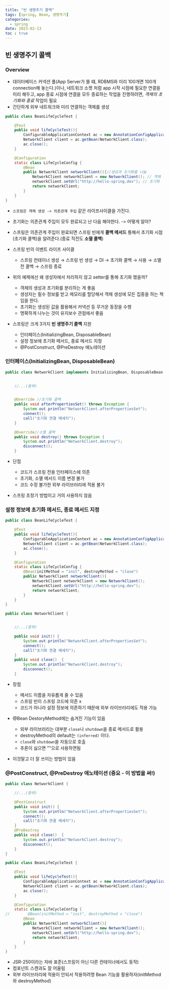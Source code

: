 ```yaml
---
title: "빈 생명주기 콜백"
tags: [spring, Bean, 생명주기]
categories:
  - spring
date: 2023-02-13
toc : true
---
```


## 빈 생명주기 콜백 
### Overview
- 데이터베이스 커넥션 풀(App Server가 뜰 떄, RDBMS와 미리 100개면 100개 connection해 놓는다.)이나, 네트워크 소켓 처럼 app 시작 시점에 필요한 연결을 미리 해두고,  app 종료 시점에 연결을 모두 종료하는 작업을 진행하려면, *객체의 초기화와 종료* 작업이 필요 
- 간단하게 외부 네트워크와 미리 연결하는 객체를 생성  

```java
public class BeanLifeCycleTest {

    @Test
    public void lifeCycleTest(){
        ConfigurableApplicationContext ac = new AnnotationConfigApplicationContext(LifeCycleConfig.class);  //컨테이너 close를 위해서는 상위 class를 참조해야 함
        NetworkClient client = ac.getBean(NetworkClient.class);
        ac.close();
    }

    @Configuration
    static class LifeCycleConfig {
        @Bean
        public NetworkClient networkClient(){//생성과 초기화를 나눔
            NetworkClient networkClient = new NetworkClient(); // 객체 생성
            networkClient.setUrl("http://hello-spring.dev"); // 초기화
            return networkClient;
        }
    }
}

```  

- `스프링은 객체 생성 -> 의존관계 주입` 같은 라이프사이클을 가진다.
- 초기화는 의존관계 주입이 모두 완료되고 난 다음 해야한다. -> 어떻게 알아?
- 스프링은 의존관계 주입이 완료되면 스프링 빈에게 **콜백 메서드** 통해서 초기화 시점(초기화 콜백)을 알려준다.(종료 직전도 **소멸 콜백**)

- 스프링 빈의 이벤트 라이프 사이클
    - 스프링 컨테이너 생성 → 스프링 빈 생성 → DI → 초기화 콜백 → 사용 → 소멸 전 콜백 → 스프링 종료

- 위의 예제에선 왜 생성자에서 처리하지 않고 setter를 통해 초기화 했을까?
    - 객체의 생성과 초기화를 분리하는 게 좋음
    - 생성자는 필수 정보를 받고 메모리를 할당해서 객체 생성에 모든 집중을 하는 책임을 한다.
    - 초기화는 생성된 값을 활용해서 커넥션 등 무거운 동장을 수행
    - 명확하게 나누는 것이 유지보수 관점에서 좋음

- 스프링은 크게 3가지 **빈 생명주기 콜백** 지원
    - 인터페이스(InitializingBean, DisposableBean)
    - 설정 정보에 초기화 메서드, 종료 메서드 지정
    - @PostConstruct, @PreDestroy 애노테이션

### 인터페이스(InitializingBean, DisposableBean)
```java
public class NetworkClient implements InitializingBean, DisposableBean { 
    

    //...(중략)


    @Override //초기화 콜백
    public void afterPropertiesSet() throws Exception {
        System.out.println("NetworkClient.afterPropertiesSet");
        connect();
        call("초기화 연결 메세지");
    }

    @Override//소멸 콜백
    public void destroy() throws Exception {
        System.out.println("NetworkClient.destroy");
        disconnect();
    }

```  

- 단점
  - 코드가 스프링 전용 인터페이스에 의존
  - 초기화, 소멸 메서드 이름 변경 불가
  - 코드 수정 불가한 외부 라이브러리에 적용 불가

- 스프링 초창기 방법이고 거의 사용하지 않음

### 설정 정보에 초기화 메서드, 종료 메서드 지정
``` java
public class BeanLifeCycleTest {

    @Test
    public void lifeCycleTest(){
        ConfigurableApplicationContext ac = new AnnotationConfigApplicationContext(LifeCycleConfig.class);
        NetworkClient client = ac.getBean(NetworkClient.class);
        ac.close();
    }

    @Configuration
    static class LifeCycleConfig {
        @Bean(initMethod = "init", destroyMethod = "close")
        public NetworkClient networkClient(){
            NetworkClient networkClient = new NetworkClient();
            networkClient.setUrl("http://hello-spring.dev");
            return networkClient;
        }
    }
}

public class NetworkClient {


    //...(중략)

    public void init() {
        System.out.println("NetworkClient.afterPropertiesSet");
        connect();
        call("초기화 연결 메세지");
    }
    public void close()  {
        System.out.println("NetworkClient.destroy");
        disconnect();
    }
```  

- 장점
    - 메서드 이름을 자유롭게 줄 수 있음
    - 스프링 빈이 스프링 코드에 의존 x
    - 코드가 아니라 설정 정보에 의존하기 때문에 외부 라이브러리에도 적용 가능

- @Bean DestoryMethod에는 숨겨진 기능이 있음
    - 외부 라이브러리는 대부분 `close`나 `shutdown`을 종료 메서드로 활용
    - destroyMethod의 default는 `(inferred)` 이다.
    - `close`와 `shutdown`을 자동으로 호출
    - 추론이 싫으면 ""으로 사용하면됨

- 이것말고 더 잘 쓰이는 방법이 있음


### @PostConstruct, @PreDestroy 애노테이션 (중요 - 이 방법을 써!)

```java 
public class NetworkClient {

    //...(중략)

    @PostConstruct
    public void init() {
        System.out.println("NetworkClient.afterPropertiesSet");
        connect();
        call("초기화 연결 메세지");
    }
    @PreDestroy
    public void close()  {
        System.out.println("NetworkClient.destroy");
        disconnect();
    }
}

public class BeanLifeCycleTest {

    @Test
    public void lifeCycleTest(){
        ConfigurableApplicationContext ac = new AnnotationConfigApplicationContext(LifeCycleConfig.class);
        NetworkClient client = ac.getBean(NetworkClient.class);
        ac.close();
    }

    @Configuration
    static class LifeCycleConfig {
//        @Bean(initMethod = "init", destroyMethod = "close")
        @Bean
        public NetworkClient networkClient(){
            NetworkClient networkClient = new NetworkClient();
            networkClient.setUrl("http://hello-spring.dev");
            return networkClient;
        }
    }
}

```  

  
- JSR-250이라는 자바 표준(스프링이 아닌 다른 컨테이너에서도 동작)
- 컴포넌트 스캔과도 잘 어울림
- 외부 라이브러리에 적용이 안되서 적용하려명 Bean 기능을 활용하자(initMethod와 destroyMethod)